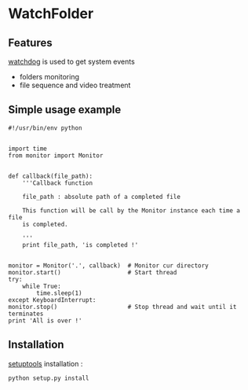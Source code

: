 WatchFolder
===========



Features
--------

[watchdog](https://github.com/gorakhargosh/watchdog) is used to get system events

* folders monitoring
* file sequence and video treatment



Simple usage example
--------------------

    #!/usr/bin/env python


    import time
    from monitor import Monitor


    def callback(file_path):
        '''Callback function

        file_path : absolute path of a completed file

        This function will be call by the Monitor instance each time a file
        is completed.

        '''
        print file_path, 'is completed !'


    monitor = Monitor('.', callback)  # Monitor cur directory
    monitor.start()                   # Start thread
    try:
        while True:
            time.sleep(1)
    except KeyboardInterrupt:
    monitor.stop()                    # Stop thread and wait until it terminates
    print 'All is over !'



Installation
------------

[setuptools](https://pypi.python.org/pypi/setuptools/0.7.2) installation :

    python setup.py install
